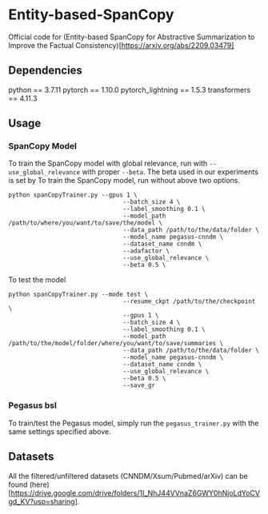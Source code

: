 # Entity-based-SpanCopy
Official code for (Entity-based SpanCopy for Abstractive Summarization to Improve the Factual Consistency)[https://arxiv.org/abs/2209.03479]

## Dependencies
python == 3.7.11
pytorch == 1.10.0
pytorch_lightning == 1.5.3
transformers == 4.11.3

## Usage
### SpanCopy Model
To train the SpanCopy model with global relevance, run with `--use_global_relevance` with proper `--beta`. The beta used in our experiments is set by 
To train the SpanCopy model, run without above two options.
```
python spanCopyTrainer.py --gpus 1 \
                                --batch_size 4 \
                                --label_smoothing 0.1 \
                                --model_path /path/to/where/you/want/to/save/the/model \
                                --data_path /path/to/the/data/folder \
                                --model_name pegasus-cnndm \
                                --dataset_name cnndm \
                                --adafactor \
                                --use_global_relevance \
                                --beta 0.5 \          
```

To test the model
```
python spanCopyTrainer.py --mode test \
                                --resume_ckpt /path/to/the/checkpoint \
                                --gpus 1 \
                                --batch_size 4 \
                                --label_smoothing 0.1 \
                                --model_path /path/to/the/model/folder/where/you/want/to/save/summaries \
                                --data_path /path/to/the/data/folder \
                                --model_name pegasus-cnndm \
                                --dataset_name cnndm \
                                --use_global_relevance \
                                --beta 0.5 \
                                --save_gr
``` 
### Pegasus bsl
To train/test the Pegasus model, simply run the `pegasus_trainer.py` with the same settings specified above.

## Datasets
All the filtered/unfiltered datasets (CNNDM/Xsum/Pubmed/arXiv) can be found (here)[https://drive.google.com/drive/folders/1I_NhJ44VVnaZ6GWY0hNjoLdYoCVgd_KV?usp=sharing].


